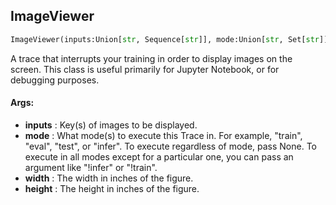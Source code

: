 ## ImageViewer
```python
ImageViewer(inputs:Union[str, Sequence[str]], mode:Union[str, Set[str]]=('eval', 'test'), width:int=12, height:int=6) -> None
```
A trace that interrupts your training in order to display images on the screen.    This class is useful primarily for Jupyter Notebook, or for debugging purposes.

#### Args:

* **inputs** :  Key(s) of images to be displayed.
* **mode** :  What mode(s) to execute this Trace in. For example, "train", "eval", "test", or "infer". To execute            regardless of mode, pass None. To execute in all modes except for a particular one, you can pass an argument            like "!infer" or "!train".
* **width** :  The width in inches of the figure.
* **height** :  The height in inches of the figure.    